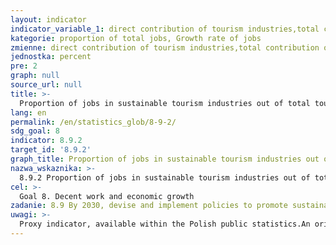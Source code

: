 ```yaml
---
layout: indicator
indicator_variable_1: direct contribution of tourism industries,total contribution of tourism industries,direct contribution of tourism industries_,total contribution of tourism industries_
kategorie: proportion of total jobs, Growth rate of jobs
zmienne: direct contribution of tourism industries,total contribution of tourism industries;direct contribution of tourism industries,total contribution of tourism industries
jednostka: percent
pre: 2
graph: null
source_url: null
title: >-
  Proportion of jobs in sustainable tourism industries out of total tourism jobs
lang: en
permalink: /en/statistics_glob/8-9-2/
sdg_goal: 8
indicator: 8.9.2
target_id: '8.9.2'
graph_title: Proportion of jobs in sustainable tourism industries out of total tourism jobs
nazwa_wskaznika: >-
  8.9.2 Proportion of jobs in sustainable tourism industries out of total tourism jobs
cel: >-
  Goal 8. Decent work and economic growth
zadanie: 8.9 By 2030, devise and implement policies to promote sustainable tourism that creates jobs and promotes local culture and products
uwagi: >-
  Proxy indicator, available within the Polish public statistics.An original indicator, adopted by the UN for monitoring target 8.9 of the 2030 Agenda is 8.9.2 Proportion of jobs in sustainable tourism industries out of total tourism jobs.
---
```

